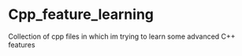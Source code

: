# Cpp_feature_learning
Collection of cpp files in which im trying to learn some advanced C++ features
